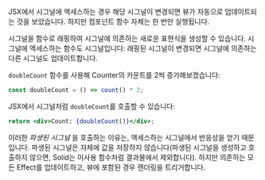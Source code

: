 JSX에서 시그널에 액세스하는 경우 해당 시그널이 변경되면 뷰가 자동으로 업데이트되는 것을 보았습니다. 하지만 컴포넌트 함수 자체는 한 번만 실행됩니다.

시그널을 함수로 래핑하여 시그널에 의존하는 새로운 표현식을 생성할 수 있습니다. 시그널에 액세스하는 함수도 시그널입니다: 래핑된 시그널이 변경되면 시그널에 의존하는 다른 시그널도 업데이트합니다.

`doubleCount` 함수를 사용해 Counter의 카운트를 2씩 증가해보겠습니다:

```jsx
const doubleCount = () => count() * 2;
```

JSX에서 시그널처럼 `doubleCount`를 호출할 수 있습니다: 
```jsx
return <div>Count: {doubleCount()}</div>;
```

이러한 _파생된 시그널_ 을 호출하는 이유는, 액세스하는 시그널에서 반응성을 얻기 때문입니다. 파생된 시그널은 자체에 값을 저장하지 않습니다(파생된 시그널을 생성하고 호출하지 않으면, Solid는 미사용 함수처럼 결과물에서 제외합니다). 하지만 의존하는 모든 Effect를 업데이트하고, 뷰에 포함된 경우 렌더링을 트리거합니다.
